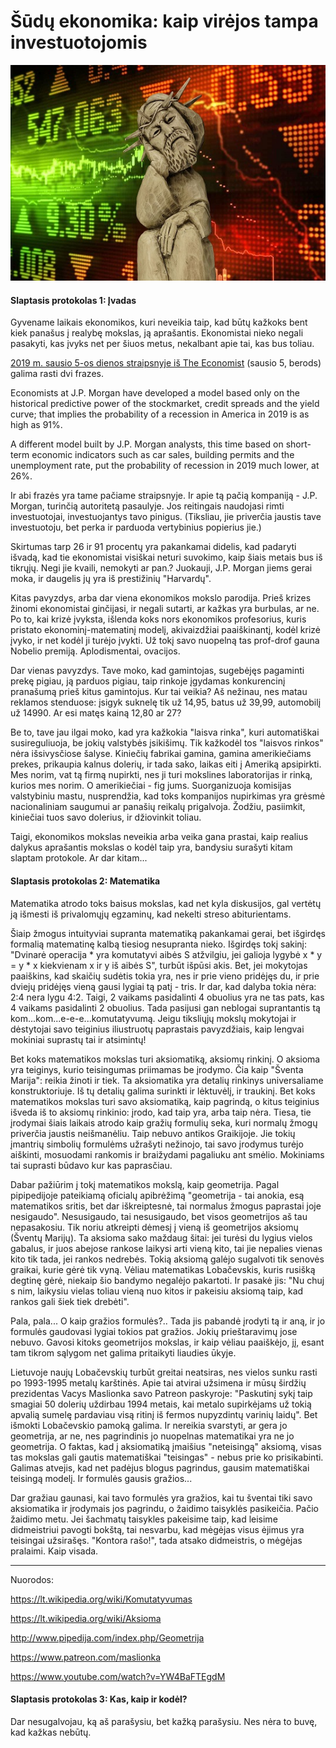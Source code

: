 ﻿# Šūdų ekonomika: kaip virėjos tampa investuotojomis
![alt text](img/sudu-ekonomika-s.jpg "")

#### Slaptasis protokolas 1: Įvadas

Gyvename laikais ekonomikos, kuri neveikia taip, kad būtų kažkoks bent kiek panašus į realybę mokslas, ją aprašantis. Ekonomistai nieko negali pasakyti, kas įvyks net per šiuos metus, nekalbant apie tai, kas bus toliau.

[2019 m. sausio 5-os dienos straipsnyje iš The Economist](https://www.economist.com/finance-and-economics/2019/01/05/what-the-market-turmoil-means-for-2019) (sausio 5, berods) galima rasti dvi frazes.

Economists at J.P. Morgan have developed a model based only on the historical predictive power of the stockmarket, credit spreads and the yield curve; that implies the probability of a recession in America in 2019 is as high as 91%.

A different model built by J.P. Morgan analysts, this time based on short-term economic indicators such as car sales, building permits and the unemployment rate, put the probability of recession in 2019 much lower, at 26%.

Ir abi frazės yra tame pačiame straipsnyje. Ir apie tą pačią kompaniją - J.P. Morgan, turinčią autoritetą pasaulyje. Jos reitingais naudojasi rimti investuotojai, investuojantys tavo pinigus. (Tiksliau, jie priverčia jaustis tave investuotoju, bet perka ir parduoda vertybinius popierius jie.)

Skirtumas tarp 26 ir 91 procentų yra pakankamai didelis, kad padaryti išvadą, kad tie ekonomistai visiškai neturi suvokimo, kaip šiais metais bus iš tikrųjų. Negi jie kvaili, nemokyti ar pan.? Juokauji, J.P. Morgan jiems gerai moka, ir daugelis jų yra iš prestižinių "Harvardų".

Kitas pavyzdys, arba dar viena ekonomikos mokslo parodija. Prieš krizes žinomi ekonomistai ginčijasi, ir negali sutarti, ar kažkas yra burbulas, ar ne. Po to, kai krizė įvyksta, išlenda koks nors ekonomikos profesorius, kuris pristato ekonominį-matematinį modelį, akivaizdžiai paaiškinantį, kodėl krizė įvyko, ir net kodėl ji turėjo įvykti. Už tokį savo nuopelną tas prof-drof gauna Nobelio premiją. Aplodismentai, ovacijos.

Dar vienas pavyzdys. Tave moko, kad gamintojas, sugebėjęs pagaminti prekę pigiau, ją parduos pigiau, taip rinkoje įgydamas konkurencinį pranašumą prieš kitus gamintojus. Kur tai veikia? Aš nežinau, nes matau reklamos stenduose: įsigyk suknelę tik už 14,95, batus už 39,99, automobilį už 14990. Ar esi matęs kainą 12,80 ar 27?

Be to, tave jau ilgai moko, kad yra kažkokia "laisva rinka", kuri automatiškai susireguliuoja, be jokių valstybės įsikišimų. Tik kažkodėl tos "laisvos rinkos" nėra išsivysčiose šalyse. Kiniečių fabrikai gamina, gamina amerikiečiams prekes, prikaupia kalnus dolerių, ir tada sako, laikas eiti į Ameriką apsipirkti. Mes norim, vat tą firmą nupirkti, nes ji turi mokslines laboratorijas ir rinką, kurios mes norim. O amerikiečiai - fig jums. Suorganizuoja komisijas valstybiniu mastu, nusprendžia, kad toks kompanijos nupirkimas yra grėsmė nacionaliniam saugumui ar panašių reikalų prigalvoja. Žodžiu, pasiimkit, kiniečiai tuos savo dolerius, ir džiovinkit toliau.

Taigi, ekonomikos mokslas neveikia arba veika gana prastai, kaip realius dalykus aprašantis mokslas o kodėl taip yra, bandysiu surašyti kitam slaptam protokole. Ar dar kitam...


#### Slaptasis protokolas 2: Matematika

Matematika atrodo toks baisus mokslas, kad net kyla diskusijos, gal vertėtų ją išmesti iš privalomųjų egzaminų, kad nekelti streso abiturientams.

Šiaip žmogus intuityviai supranta matematiką pakankamai gerai, bet išgirdęs formalią matematinę kalbą tiesiog nesupranta nieko. Išgirdęs tokį sakinį: "Dvinarė operacija * yra komutatyvi aibės S atžvilgiu, jei galioja lygybė x * y = y * x kiekvienam x ir y iš aibės S", turbūt išpūsi akis. Bet, jei mokytojas paaiškins, kad skaičių sudėtis tokia yra, nes ir prie vieno pridėjęs du, ir prie dviejų pridėjęs vieną gausi lygiai tą patį - tris. Ir dar, kad dalyba tokia nėra: 2:4 nera lygu 4:2. Taigi, 2 vaikams pasidalinti 4 obuolius yra ne tas pats, kas 4 vaikams pasidalinti 2 obuolius. Tada pasijusi gan neblogai suprantantis tą kom...kom...e-e-e...komutatyvumą. Jeigu tiksliųjų mokslų mokytojai ir dėstytojai savo teiginius iliustruotų paprastais pavyzdžiais, kaip lengvai mokiniai suprastų tai ir atsimintų!

Bet koks matematikos mokslas turi aksiomatiką, aksiomų rinkinį. O aksioma yra teiginys, kurio teisingumas priimamas be įrodymo. Čia kaip "Šventa Marija": reikia žinoti ir tiek. Ta aksiomatika yra detalių rinkinys universaliame konstruktoriuje. Iš tų detalių galima surinkti ir lėktuvėlį, ir traukinį. Bet koks matematikos mokslas turi savo aksiomatiką, kaip pagrindą, o kitus teiginius išveda iš to aksiomų rinkinio: įrodo, kad taip yra, arba taip nėra. Tiesa, tie įrodymai šiais laikais atrodo kaip gražių formulių seka, kuri normalų žmogų priverčia jaustis neišmanėliu. Taip nebuvo antikos Graikijoje. Jie tokių įmantrių simbolių formulėms užrašyti nežinojo, tai savo įrodymus turėjo aiškinti, mosuodami rankomis ir braižydami pagaliuku ant smėlio. Mokiniams tai suprasti būdavo kur kas paprasčiau. 

Dabar pažiūrim į tokį matematikos mokslą, kaip geometrija. Pagal pipipedijoje pateikiamą oficialų apibrėžimą "geometrija - tai anokia, esą matematikos sritis, bet dar iškreiptesnė, tai normalus žmogus paprastai joje nesigaudo". Nesusigaudo, tai nesusigaudo, bet visos geometrijos aš tau nepasakosiu. Tik noriu atkreipti dėmesį į vieną iš geometrijos aksiomų (Šventų Marijų). Ta aksioma sako maždaug šitai: jei turėsi du lygius vielos gabalus, ir juos abejose rankose laikysi arti vieną kito, tai jie nepalies vienas kito tik tada, jei rankos nedrebės. Tokią aksiomą galėjo sugalvoti tik senovės graikai, kurie gėrė tik vyną. Vėliau matematikas Lobačevskis, kuris rusišką degtinę gėrė, niekaip šio bandymo negalėjo pakartoti. Ir pasakė jis: "Nu chuj s nim, laikysiu vielas toliau vieną nuo kitos ir pakeisiu aksiomą taip, kad rankos gali šiek tiek drebėti".

Pala, pala... O kaip gražios formulės?.. Tada jis pabandė įrodyti tą ir aną, ir jo formulės gaudovasi lygiai tokios pat gražios. Jokių prieštaravimų jose nebuvo. Gavosi kitoks geometrijos mokslas, ir kaip vėliau paaiškėjo, jį, esant tam tikrom sąlygom net galima pritaikyti liaudies ūkyje.

Lietuvoje naujų Lobačevskių turbūt greitai neatsiras, nes vielos sunku rasti po 1993-1995 metalų karštinės. Apie tai atvirai užsimena ir mūsų širdžių prezidentas Vacys Maslionka savo Patreon paskyroje: "Paskutinį sykį taip smagiai 50 dolerių uždirbau 1994 metais, kai metalo supirkėjams už tokią  apvalią sumelę pardaviau visą ritinį iš fermos nupyzdintų varinių laidų". Bet išmokti Lobačevskio pamoką galima. Ir nereikia svarstyti, ar gera jo geometrija, ar ne, nes pagrindinis jo nuopelnas matematikai yra ne jo geometrija. O faktas, kad į aksiomatiką įmaišius "neteisingą" aksiomą, visas tas mokslas gali gautis matematiškai "teisingas" - nebus prie ko prisikabinti. Galimas atvejis, kad net padėjus blogus pagrindus, gausim matematiškai teisingą modelį. Ir formulės gausis gražios...

Dar gražiau gaunasi, kai tavo formulės yra gražios, kai tu šventai tiki savo aksiomatika ir įrodymais jos pagrindu, o žaidimo taisyklės pasikeičia. Pačio žaidimo metu. Jei šachmatų taisykles pakeisime taip, kad leisime didmeistriui pavogti bokštą, tai nesvarbu, kad mėgėjas visus ėjimus yra teisingai užsirašęs. "Kontora rašo!", tada atsako didmeistris, o mėgėjas pralaimi. Kaip visada.

----
Nuorodos:

https://lt.wikipedia.org/wiki/Komutatyvumas

https://lt.wikipedia.org/wiki/Aksioma

http://www.pipedija.com/index.php/Geometrija

https://www.patreon.com/maslionka

https://www.youtube.com/watch?v=YW4BaFTEgdM

#### Slaptasis protokolas 3: Kas, kaip ir kodėl?

Dar nesugalvojau, ką aš parašysiu, bet kažką parašysiu. Nes nėra to buvę, kad kažkas nebūtų.
